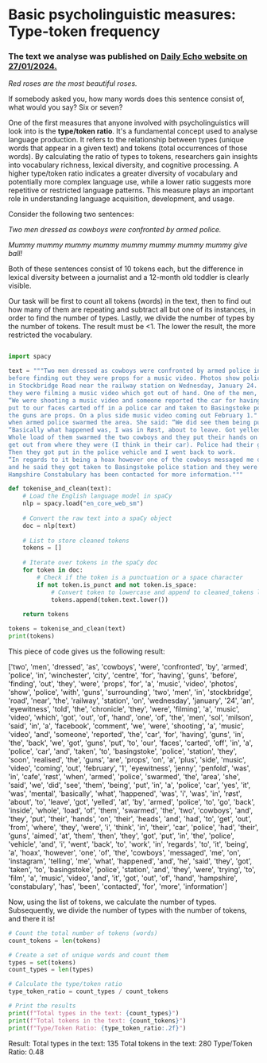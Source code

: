 # Basic psycholinguistic measures: Type-token frequency
### The text we analyse was published on [Daily Echo website on 27/01/2024.](https://www.dailyecho.co.uk/news/24076400.winchester-armed-police-confront-men-dressed-cowboys-filming-video/)



_Red roses are the most beautiful roses._

If somebody asked you, how many words does this sentence consist of, what would you say? Six or seven?

One of the first measures that anyone involved with psycholinguistics will look into is the **type/token ratio**. It's a fundamental concept used to analyse language production. It refers to the relationship between types (unique words that appear in a given text) and tokens (total occurrences of those words). By calculating the ratio of types to tokens, researchers gain insights into vocabulary richness, lexical diversity, and cognitive processing. A higher type/token ratio indicates a greater diversity of vocabulary and potentially more complex language use, while a lower ratio suggests more repetitive or restricted language patterns. This measure plays an important role in understanding language acquisition, development, and usage.

Consider the following two sentences:

_Two men dressed as cowboys were confronted by armed police._

_Mummy mummy mummy mummy mummy mummy mummy mummy give ball!_

Both of these sentences consist of 10 tokens each, but the difference in lexical diversity between a journalist and a 12-month old toddler is clearly visible.

Our task will be first to count all tokens (words) in the text, then to find out how many of them are repeating and subtract all but one of its instances, in order to find the number of types. Lastly, we divide the number of types by the number of tokens. The result must be <1. The lower the result, the more restricted the vocabulary. 


```python

import spacy

text = """Two men dressed as cowboys were confronted by armed police in Winchester city centre for having guns, 
before finding out they were props for a music video. Photos show police with guns surrounding two men 
in Stockbridge Road near the railway station on Wednesday, January 24. An eyewitness told the Chronicle 
they were filming a music video which got out of hand. One of the men, Sol Milson, said in a Facebook comment: 
“We were shooting a music video and someone reported the car for having guns in the back. We got guns 
put to our faces carted off in a police car and taken to Basingstoke police station. They soon realised 
the guns are props. On a plus side music video coming out February 1." Eyewitness Jenny Penfold was in Cafe Røst 
when armed police swarmed the area. She said: “We did see them being put in a police car, yes it was mental. 
“Basically what happened was, I was in Røst, about to leave. Got yelled at by armed police to go back inside. 
Whole load of them swarmed the two cowboys and they put their hands on their heads and had to 
get out from where they were (I think in their car). Police had their guns aimed at them. 
Then they got put in the police vehicle and I went back to work.
“In regards to it being a hoax however one of the cowboys messaged me on Instagram telling me what happened 
and he said they got taken to Basingstoke police station and they were trying to film a music video and it got out of hand!”
Hampshire Constabulary has been contacted for more information."""

def tokenise_and_clean(text):
    # Load the English language model in spaCy
    nlp = spacy.load("en_core_web_sm")
    
    # Convert the raw text into a spaCy object
    doc = nlp(text)
    
    # List to store cleaned tokens
    tokens = []
    
    # Iterate over tokens in the spaCy doc
    for token in doc:
        # Check if the token is a punctuation or a space character
        if not token.is_punct and not token.is_space:
            # Convert token to lowercase and append to cleaned_tokens list
            tokens.append(token.text.lower())
    
    return tokens

tokens = tokenise_and_clean(text)
print(tokens)
```

This piece of code gives us the following result:

['two', 'men', 'dressed', 'as', 'cowboys', 'were', 'confronted', 'by', 'armed', 'police', 'in', 'winchester', 'city', 'centre', 'for', 'having', 'guns', 'before', 'finding', 'out', 'they', 'were', 'props', 'for', 'a', 'music', 'video', 'photos', 'show', 'police', 'with', 'guns', 'surrounding', 'two', 'men', 'in', 'stockbridge', 'road', 'near', 'the', 'railway', 'station', 'on', 'wednesday', 'january', '24', 'an', 'eyewitness', 'told', 'the', 'chronicle', 'they', 'were', 'filming', 'a', 'music', 'video', 'which', 'got', 'out', 'of', 'hand', 'one', 'of', 'the', 'men', 'sol', 'milson', 'said', 'in', 'a', 'facebook', 'comment', 'we', 'were', 'shooting', 'a', 'music', 'video', 'and', 'someone', 'reported', 'the', 'car', 'for', 'having', 'guns', 'in', 'the', 'back', 'we', 'got', 'guns', 'put', 'to', 'our', 'faces', 'carted', 'off', 'in', 'a', 'police', 'car', 'and', 'taken', 'to', 'basingstoke', 'police', 'station', 'they', 'soon', 'realised', 'the', 'guns', 'are', 'props', 'on', 'a', 'plus', 'side', 'music', 'video', 'coming', 'out', 'february', '1', 'eyewitness', 'jenny', 'penfold', 'was', 'in', 'cafe', 'røst', 'when', 'armed', 'police', 'swarmed', 'the', 'area', 'she', 'said', 'we', 'did', 'see', 'them', 'being', 'put', 'in', 'a', 'police', 'car', 'yes', 'it', 'was', 'mental', 'basically', 'what', 'happened', 'was', 'i', 'was', 'in', 'røst', 'about', 'to', 'leave', 'got', 'yelled', 'at', 'by', 'armed', 'police', 'to', 'go', 'back', 'inside', 'whole', 'load', 'of', 'them', 'swarmed', 'the', 'two', 'cowboys', 'and', 'they', 'put', 'their', 'hands', 'on', 'their', 'heads', 'and', 'had', 'to', 'get', 'out', 'from', 'where', 'they', 'were', 'i', 'think', 'in', 'their', 'car', 'police', 'had', 'their', 'guns', 'aimed', 'at', 'them', 'then', 'they', 'got', 'put', 'in', 'the', 'police', 'vehicle', 'and', 'i', 'went', 'back', 'to', 'work', 'in', 'regards', 'to', 'it', 'being', 'a', 'hoax', 'however', 'one', 'of', 'the', 'cowboys', 'messaged', 'me', 'on', 'instagram', 'telling', 'me', 'what', 'happened', 'and', 'he', 'said', 'they', 'got', 'taken', 'to', 'basingstoke', 'police', 'station', 'and', 'they', 'were', 'trying', 'to', 'film', 'a', 'music', 'video', 'and', 'it', 'got', 'out', 'of', 'hand', 'hampshire', 'constabulary', 'has', 'been', 'contacted', 'for', 'more', 'information']


Now, using the list of tokens, we calculate the number of types. Subsequently, we divide the number of types with the number of tokens, and there it is!

```python
# Count the total number of tokens (words)
count_tokens = len(tokens)

# Create a set of unique words and count them
types = set(tokens)
count_types = len(types)

# Calculate the type/token ratio
type_token_ratio = count_types / count_tokens

# Print the results
print(f"Total types in the text: {count_types}")
print(f"Total tokens in the text: {count_tokens}")
print(f"Type/Token Ratio: {type_token_ratio:.2f}")
```
Result: 
Total types in the text: 135
Total tokens in the text: 280
Type/Token Ratio: 0.48
